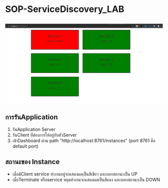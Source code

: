 # SOP-ServiceDiscovery_LAB

##

![Alt text](https://github.com/TheMhee/SOP-ServiceDiscovery_LAB/blob/main/image.PNG?raw=true "Title")

## การรันApplication
1. รันApplication Server
2. รันClient ที่ต้องการให้อยู่กับตัวServer
3. เข้าDashboard ผ่าน path "http://localhost:8761/instances" (port 8761 คือ default port)

## สถานะของ Instance
* เมื่อมีClient service ทำงานอยู่จะแสดงผลเป็นสีเขียว และบอกสถานะเป็น UP
* เมื่อTerminate หรือservice หยุดทำงานจะแสดงผลเป็นสีแดง และบอกสถานะเป็น DOWN
